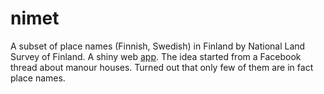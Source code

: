 # nimet

A subset of place names (Finnish, Swedish) in Finland by National Land Survey of Finland. A shiny web [app](https://ttso.shinyapps.io/nimet). The idea started from a Facebook thread about manour houses. Turned out that only few of them are in fact place names.  
